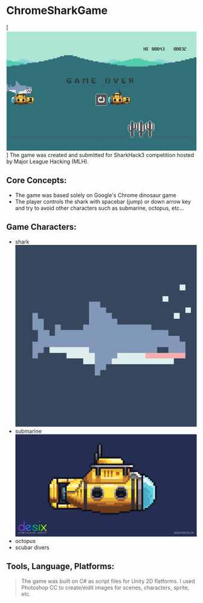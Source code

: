 # Chrome**Shark**Game 
[![Game Cover](/imgs/readmegamecover.png)]
The game was created and submitted for SharkHack3 competition hosted by Major League Hacking (MLH). 

## **Core Concepts:** 

- The game was based solely on Google's Chrome dinosaur game
- The player controls the shark with spacebar (jump) or down arrow key and try to avoid other characters such as submarine, octopus, etc...

## **Game Characters:**
- shark
![shark image](/imgs/sharkmodel.gif)
- submarine
![shark image](/imgs/sub.gif)
- octopus
- scubar divers

## **Tools, Language, Platforms:**
> The game was built on C# as script files for Unity 2D flatforms. I used Photoshop CC to create/eidit images for scenes, characters, sprite, etc.
